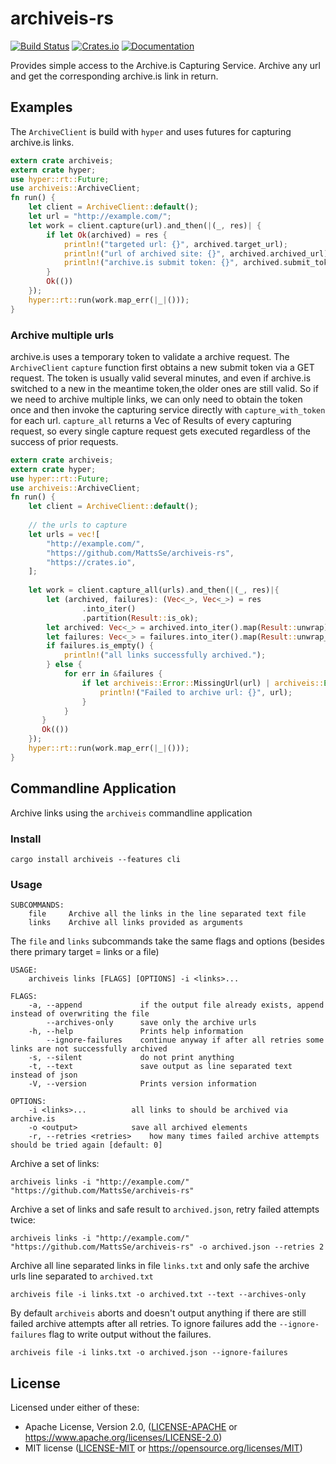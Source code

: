 # archiveis-rs

[![Build Status](https://travis-ci.com/MattsSe/archiveis-rs.svg?branch=master)](https://travis-ci.com/MattsSe/archiveis-rs)
[![Crates.io](https://img.shields.io/crates/v/archiveis.svg)](https://crates.io/crates/archiveis)
[![Documentation](https://docs.rs/archiveis/badge.svg)](https://docs.rs/archiveis)

Provides simple access to the Archive.is Capturing Service.
Archive any url and get the corresponding archive.is link in return.

## Examples

The `ArchiveClient` is build with `hyper` and uses futures for capturing archive.is links.

```rust
extern crate archiveis;
extern crate hyper;
use hyper::rt::Future;
use archiveis::ArchiveClient;
fn run() {
    let client = ArchiveClient::default();
    let url = "http://example.com/";
    let work = client.capture(url).and_then(|(_, res)| {
        if let Ok(archived) = res {
            println!("targeted url: {}", archived.target_url);
            println!("url of archived site: {}", archived.archived_url);
            println!("archive.is submit token: {}", archived.submit_token);
        }
        Ok(())
    });
    hyper::rt::run(work.map_err(|_|()));
}
```
### Archive multiple urls
archive.is uses a temporary token to validate a archive request.
The `ArchiveClient` `capture` function first obtains a new submit token via a GET request. The token is usually valid several minutes, and even if archive.is switched to a new in the meantime token,the older ones are still valid. So if we need to archive multiple links, we can only need to obtain the token once and then invoke the capturing service directly with `capture_with_token` for each url. `capture_all` returns a Vec of Results of every capturing request, so every single capture request gets executed regardless of the success of prior requests.


```rust 
extern crate archiveis;
extern crate hyper;
use hyper::rt::Future;
use archiveis::ArchiveClient;
fn run() {
    let client = ArchiveClient::default();
    
    // the urls to capture
    let urls = vec![
        "http://example.com/",
        "https://github.com/MattsSe/archiveis-rs",
        "https://crates.io",
    ];
    
    let work = client.capture_all(urls).and_then(|(_, res)|{
        let (archived, failures): (Vec<_>, Vec<_>) = res
                .into_iter()
                .partition(Result::is_ok);
        let archived: Vec<_> = archived.into_iter().map(Result::unwrap).collect();
        let failures: Vec<_> = failures.into_iter().map(Result::unwrap_err).collect();
        if failures.is_empty() {
            println!("all links successfully archived.");
        } else {
            for err in &failures {
                if let archiveis::Error::MissingUrl(url) | archiveis::Error::ServerError(url) = err {
                    println!("Failed to archive url: {}", url);
                }
            }
       }
       Ok(())
    });
    hyper::rt::run(work.map_err(|_|()));
}
```

## Commandline Application

Archive links using the `archiveis` commandline application

### Install

```shell
cargo install archiveis --features cli
```

### Usage
```shell
SUBCOMMANDS:
    file     Archive all the links in the line separated text file
    links    Archive all links provided as arguments
```

The `file` and `links` subcommands take the same flags and options (besides there primary target = links or a file)

```shell
USAGE:
    archiveis links [FLAGS] [OPTIONS] -i <links>...

FLAGS:
    -a, --append             if the output file already exists, append instead of overwriting the file
        --archives-only      save only the archive urls
    -h, --help               Prints help information
        --ignore-failures    continue anyway if after all retries some links are not successfully archived
    -s, --silent             do not print anything
    -t, --text               save output as line separated text instead of json
    -V, --version            Prints version information

OPTIONS:
    -i <links>...          all links to should be archived via archive.is
    -o <output>            save all archived elements
    -r, --retries <retries>    how many times failed archive attempts should be tried again [default: 0]
```

Archive a set of links:

```shell
archiveis links -i "http://example.com/" "https://github.com/MattsSe/archiveis-rs"
```

Archive a set of links and safe result to `archived.json`, retry failed attempts twice:

```shell
archiveis links -i "http://example.com/" "https://github.com/MattsSe/archiveis-rs" -o archived.json --retries 2
```

Archive all line separated links in file `links.txt` and only safe the archive urls line separated to `archived.txt`

```shell
archiveis file -i links.txt -o archived.txt --text --archives-only
```

By default `archiveis` aborts and doesn't output anything if there are still failed archive attempts after all retries. To ignore failures add the `--ignore-failures` flag to write output without the failures.

```shell
archiveis file -i links.txt -o archived.json --ignore-failures
```


## License

Licensed under either of these:

 * Apache License, Version 2.0, ([LICENSE-APACHE](LICENSE-APACHE) or
   https://www.apache.org/licenses/LICENSE-2.0)
 * MIT license ([LICENSE-MIT](LICENSE-MIT) or
   https://opensource.org/licenses/MIT)
